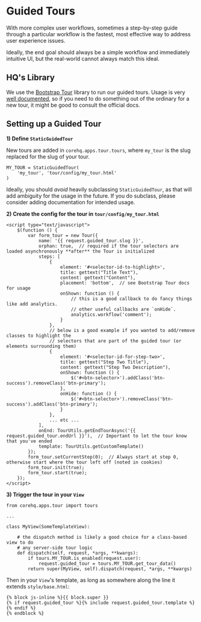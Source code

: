 # Guided Tours

With more complex user workflows, sometimes a step-by-step guide through a particular workflow is the fastest, most effective way to address user experience issues.

Ideally, the end goal should always be a simple workflow and immediately intuitive UI, but the real-world cannot always match this ideal.

## HQ's Library

We use the [Bootstrap Tour](http://bootstraptour.com/) library to run our guided tours. Usage is very [well documented](http://bootstraptour.com/api/), so if you need to do something out of the ordinary for a new tour, it might be good to consult the official docs.

## Setting up a Guided Tour

**1) Define `StaticGuidedTour`**

New tours are added in `corehq.apps.tour.tours`, where `my_tour` is the slug replaced for the slug of your tour.

```
MY_TOUR = StaticGuidedTour(
    'my_tour', 'tour/config/my_tour.html'
)
```

Ideally, you should *avoid* heavily subclassing `StaticGuidedTour`, as that will add ambiguity for the usage in the future. If you do subclass, please consider adding documentation for intended usage.
 
**2) Create the config for the tour in `tour/config/my_tour.html`**

```
<script type="text/javascript">
    $(function () {
        var form_tour = new Tour({
            name: '{{ request.guided_tour.slug }}',
            orphan: true,  // required if the tour selectors are loaded asynchronously **after** the Tour is initialized
            steps: [
                {
                    element: '#<selector-id-to-highlight>',
                    title: gettext("Title Text"),
                    content: gettext("Content"),
                    placement: 'bottom',  // see Bootstrap Tour docs for usage
                    onShown: function () {
                        // this is a good callback to do fancy things like add analytics.
                        // other useful callbacks are `onHide`. 
                        analytics.workflow('comment');
                    }
                },
                // below is a good example if you wanted to add/remove classes to highlight the 
                // selectors that are part of the guided tour (or elements surrounding them)
                {
                    element: '#<selector-id-for-step-two>',
                    title: gettext("Step Two Title"),
                    content: gettext("Step Two Description"),
                    onShown: function () {
                        $('#<btn-selector>').addClass('btn-success').removeClass('btn-primary');
                    },
                    onHide: function () {
                        $('#<btn-selector>').removeClass('btn-success').addClass('btn-primary');
                    }
                },
                ... etc ...
            ],
            onEnd: TourUtils.getEndTourAsync('{{ request.guided_tour.endUrl }}'),  // Important to let the tour know that you've ended
            template: TourUtils.getCustomTemplate()
        });
        form_tour.setCurrentStep(0);  // Always start at step 0, otherwise start where the tour left off (noted in cookies)
        form_tour.init(true);
        form_tour.start(true);
    });
</script>
```

**3) Trigger the tour in your `View`**

```
from corehq.apps.tour import tours

...

class MyView(SomeTemplateView):

    # the dispatch method is likely a good choice for a class-based view to do
    # any server-side tour logic
    def dispatch(self, request, *args, **kwargs):
        if tours.MY_TOUR.is_enabled(request.user):
            request.guided_tour = tours.MY_TOUR.get_tour_data()
        return super(MyView, self).dispatch(request, *args, **kwargs)
```

Then in your `View`'s template, as long as somewhere along the line it extends `style/base.html`:

```
{% block js-inline %}{{ block.super }}
{% if request.guided_tour %}{% include request.guided_tour.template %}{% endif %}
{% endblock %}
```


